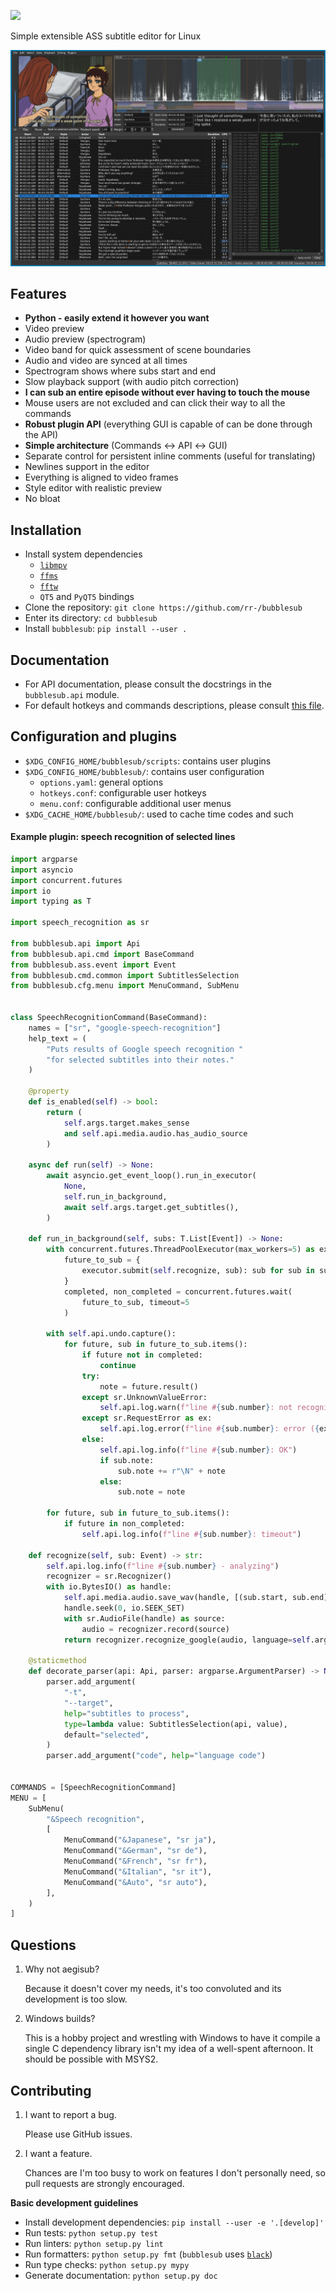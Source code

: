 ![](https://cdn.rawgit.com/rr-/bubblesub/master/docs/logo.svg)

Simple extensible ASS subtitle editor for Linux

![](docs/screen.png)

## Features

- **Python - easily extend it however you want**
- Video preview
- Audio preview (spectrogram)
- Video band for quick assessment of scene boundaries
- Audio and video are synced at all times
- Spectrogram shows where subs start and end
- Slow playback support (with audio pitch correction)
- **I can sub an entire episode without ever having to touch the mouse**
- Mouse users are not excluded and can click their way to all the commands
- **Robust plugin API** (everything GUI is capable of can be done through the API)
- **Simple architecture** (Commands ↔ API ↔ GUI)
- Separate control for persistent inline comments (useful for translating)
- Newlines support in the editor
- Everything is aligned to video frames
- Style editor with realistic preview
- No bloat

## Installation

- Install system dependencies
    - [`libmpv`](https://github.com/mpv-player/mpv.git)
    - [`ffms`](https://github.com/FFMS/ffms2)
    - [`fftw`](https://github.com/FFTW/fftw3)
    - `QT5` and `PyQT5` bindings
- Clone the repository: `git clone https://github.com/rr-/bubblesub`
- Enter its directory: `cd bubblesub`
- Install `bubblesub`: `pip install --user .`

## Documentation

- For API documentation, please consult the docstrings in the `bubblesub.api`
module.
- For default hotkeys and commands descriptions, please consult [this
file](https://github.com/rr-/bubblesub/tree/master/docs/doc.md).

## Configuration and plugins

- `$XDG_CONFIG_HOME/bubblesub/scripts`: contains user plugins
- `$XDG_CONFIG_HOME/bubblesub/`: contains user configuration
    - `options.yaml`: general options
    - `hotkeys.conf`: configurable user hotkeys
    - `menu.conf`: configurable additional user menus
- `$XDG_CACHE_HOME/bubblesub/`: used to cache time codes and such

#### Example plugin: speech recognition of selected lines

```python
import argparse
import asyncio
import concurrent.futures
import io
import typing as T

import speech_recognition as sr

from bubblesub.api import Api
from bubblesub.api.cmd import BaseCommand
from bubblesub.ass.event import Event
from bubblesub.cmd.common import SubtitlesSelection
from bubblesub.cfg.menu import MenuCommand, SubMenu


class SpeechRecognitionCommand(BaseCommand):
    names = ["sr", "google-speech-recognition"]
    help_text = (
        "Puts results of Google speech recognition "
        "for selected subtitles into their notes."
    )

    @property
    def is_enabled(self) -> bool:
        return (
            self.args.target.makes_sense
            and self.api.media.audio.has_audio_source
        )

    async def run(self) -> None:
        await asyncio.get_event_loop().run_in_executor(
            None,
            self.run_in_background,
            await self.args.target.get_subtitles(),
        )

    def run_in_background(self, subs: T.List[Event]) -> None:
        with concurrent.futures.ThreadPoolExecutor(max_workers=5) as executor:
            future_to_sub = {
                executor.submit(self.recognize, sub): sub for sub in subs
            }
            completed, non_completed = concurrent.futures.wait(
                future_to_sub, timeout=5
            )

        with self.api.undo.capture():
            for future, sub in future_to_sub.items():
                if future not in completed:
                    continue
                try:
                    note = future.result()
                except sr.UnknownValueError:
                    self.api.log.warn(f"line #{sub.number}: not recognized")
                except sr.RequestError as ex:
                    self.api.log.error(f"line #{sub.number}: error ({ex})")
                else:
                    self.api.log.info(f"line #{sub.number}: OK")
                    if sub.note:
                        sub.note += r"\N" + note
                    else:
                        sub.note = note

        for future, sub in future_to_sub.items():
            if future in non_completed:
                self.api.log.info(f"line #{sub.number}: timeout")

    def recognize(self, sub: Event) -> str:
        self.api.log.info(f"line #{sub.number} - analyzing")
        recognizer = sr.Recognizer()
        with io.BytesIO() as handle:
            self.api.media.audio.save_wav(handle, [(sub.start, sub.end)])
            handle.seek(0, io.SEEK_SET)
            with sr.AudioFile(handle) as source:
                audio = recognizer.record(source)
            return recognizer.recognize_google(audio, language=self.args.code)

    @staticmethod
    def decorate_parser(api: Api, parser: argparse.ArgumentParser) -> None:
        parser.add_argument(
            "-t",
            "--target",
            help="subtitles to process",
            type=lambda value: SubtitlesSelection(api, value),
            default="selected",
        )
        parser.add_argument("code", help="language code")


COMMANDS = [SpeechRecognitionCommand]
MENU = [
    SubMenu(
        "&Speech recognition",
        [
            MenuCommand("&Japanese", "sr ja"),
            MenuCommand("&German", "sr de"),
            MenuCommand("&French", "sr fr"),
            MenuCommand("&Italian", "sr it"),
            MenuCommand("&Auto", "sr auto"),
        ],
    )
]
```

## Questions

1. Why not aegisub?

    Because it doesn't cover my needs, it's too convoluted and its development
    is too slow.

2. Windows builds?

    This is a hobby project and wrestling with Windows to have it compile a
    single C dependency library isn't my idea of a well-spent afternoon.
    It should be possible with MSYS2.

## Contributing

1. I want to report a bug.

    Please use GitHub issues.

2. I want a feature.

    Chances are I'm too busy to work on features I don't personally need,
    so pull requests are strongly encouraged.

**Basic development guidelines**

- Install development dependencies: `pip install --user -e '.[develop]'`
- Run tests: `python setup.py test`
- Run linters: `python setup.py lint`
- Run formatters: `python setup.py fmt`
  (`bubblesub` uses [`black`](https://github.com/ambv/black))
- Run type checks: `python setup.py mypy`
- Generate documentation: `python setup.py doc`
